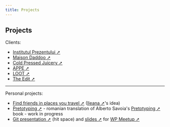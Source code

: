 ```yaml
---
title: Projects
---
```


Projects
--------

Clients:

- [Institutul Prezentului ➚](https://institutulprezentului.ro)
- [Maison Daddoo ➚](https://maisondadoo.ro/)
- [Cold Pressed Juicery ➚](https://coldpressedjuicery.co/)
- [APPE ➚](https://appe.ro/)
- [LOOT ➚](https://weareloot.com/)
- [The Edit ➚](https://theedit.ro/)

---

Personal projects:

- [Find friends in places you travel ➚](https://vlad.nastasiu.com/wtg/) ([Ileana ➚](https://www.facebook.com/ileana.ghita)'s idea)
- [Pretotyping ➚](https://pretotyping.ro) - romanian translation of Alberto Savoia's [Pretotyping ➚](http://www.pretotyping.org/) book - work in progress
- [Git presentation ➚](https://vlad.nastasiu.com/gwv/) (hit space) and [slides ➚](https://vlad.nastasiu.com/gwv/slides.html) for [WP Meetup ➚](https://www.meetup.com/Bucharest-WordPress-Meetup/)